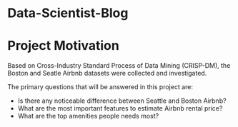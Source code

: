 # Data-Scientist-Blog

# Project Motivation

Based on Cross-Industry Standard Process of Data Mining (CRISP-DM), the Boston and Seatle Airbnb datasets were collected and investigated. 

The primary questions that will be answered in this project are:

- Is there any noticeable difference between Seattle and Boston Airbnb?
- What are the most important features to estimate Airbnb rental price?
- What are the top amenities people needs most?
